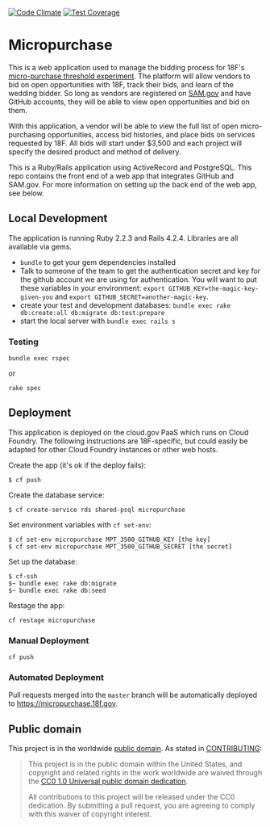 [![Code Climate](https://codeclimate.com/github/18F/micropurchase/badges/gpa.svg)](https://codeclimate.com/github/18F/micropurchase) [![Test Coverage](https://codeclimate.com/github/18F/micropurchase/badges/coverage.svg)](https://codeclimate.com/github/18F/micropurchase/coverage)

# Micropurchase

This is a web application used to manage the bidding process for 18F's [micro-purchase threshold experiment](https://18f.gsa.gov/2015/10/13/open-source-micropurchasing/). The platform will allow vendors to bid on open opportunities with 18F, track their bids, and learn of the wedding bidder. So long as vendors are registered on [SAM.gov](https://www.sam.gov) and have GitHub accounts, they will be able to view open opportunities and bid on them.

With this application, a vendor will be able to view the full list of open micro-purchasing opportunities, access bid histories, and place bids on services requested by 18F. All bids will start under $3,500 and each project will specify the desired product and method of delivery. 

This is a Ruby/Rails application using ActiveRecord and PostgreSQL. This repo contains the front end of a web app that integrates GitHub and SAM.gov. For more information on setting up the back end of the web app, see below. 


## Local Development
The application is running Ruby 2.2.3 and Rails 4.2.4. Libraries are all
available via gems.

* `bundle` to get your gem dependencies installed
* Talk to someone of the team to get the authentication secret and key
  for the github account we are using for authentication. You will want
to put these variables in your environment: `export
GITHUB_KEY=the-magic-key-given-you` and `export
GITHUB_SECRET=another-magic-key`.
* create your test and development databases: `bundle exec rake
  db:create:all db:migrate db:test:prepare`
* start the local server with `bundle exec rails s`


### Testing

```
bundle exec rspec
```
or
```
rake spec
```

## Deployment

This application is deployed on the cloud.gov PaaS which runs on Cloud Foundry. The following instructions are 18F-specific, but could easily be adapted for other Cloud Foundry instances or other web hosts.

Create the app (it's ok if the deploy fails):

```
$ cf push
```

Create the database service:

```
$ cf create-service rds shared-psql micropurchase
```

Set environment variables with `cf set-env`:

```
$ cf set-env micropurchase MPT_3500_GITHUB_KEY [the key]
$ cf set-env micropurchase MPT_3500_GITHUB_SECRET [the secret]
```

Set up the database:

```
$ cf-ssh
$~ bundle exec rake db:migrate
$~ bundle exec rake db:seed
```

Restage the app:

```
cf restage micropurchase
```

### Manual Deployment

```
cf push
```

### Automated Deployment

Pull requests merged into the `master` branch will be automatically deployed to https://micropurchase.18f.gov.

## Public domain

This project is in the worldwide [public domain](LICENSE.md). As stated in [CONTRIBUTING](CONTRIBUTING.md):

> This project is in the public domain within the United States, and copyright and related rights in the work worldwide are waived through the [CC0 1.0 Universal public domain dedication](https://creativecommons.org/publicdomain/zero/1.0/).
>
> All contributions to this project will be released under the CC0 dedication. By submitting a pull request, you are agreeing to comply with this waiver of copyright interest.
